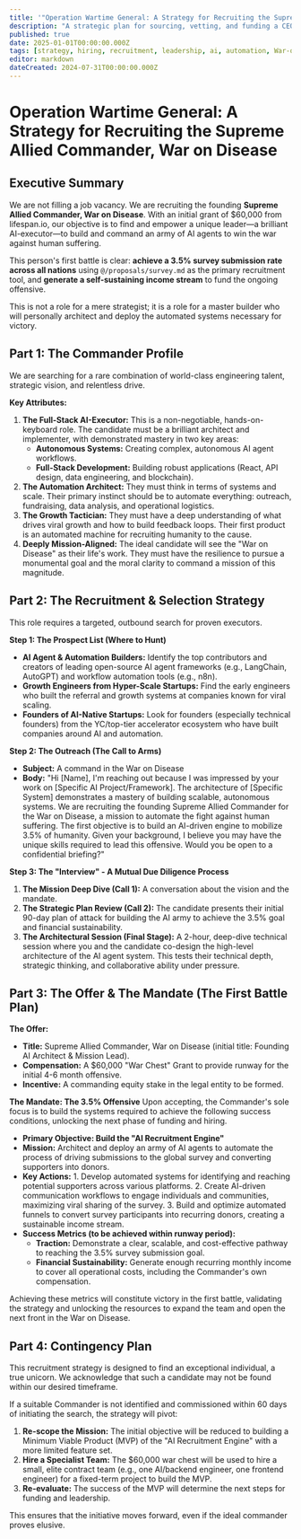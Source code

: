 ```yaml
---
title: '"Operation Wartime General: A Strategy for Recruiting the Supreme Allied Commander, War on Disease"'
description: "A strategic plan for sourcing, vetting, and funding a CEO/CTO-profile leader to build and command an army of AI agents in the War on Disease."
published: true
date: 2025-01-01T00:00:00.000Z
tags: [strategy, hiring, recruitment, leadership, ai, automation, War-on-Disease]
editor: markdown
dateCreated: 2024-07-31T00:00:00.000Z
---
```


# Operation Wartime General: A Strategy for Recruiting the Supreme Allied Commander, War on Disease

## Executive Summary

We are not filling a job vacancy. We are recruiting the founding **Supreme Allied Commander, War on Disease**. With an initial grant of $60,000 from lifespan.io, our objective is to find and empower a unique leader—a brilliant AI-executor—to build and command an army of AI agents to win the war against human suffering.

This person's first battle is clear: **achieve a 3.5% survey submission rate across all nations** using `@/proposals/survey.md` as the primary recruitment tool, and **generate a self-sustaining income stream** to fund the ongoing offensive.

This is not a role for a mere strategist; it is a role for a master builder who will personally architect and deploy the automated systems necessary for victory.

## Part 1: The Commander Profile

We are searching for a rare combination of world-class engineering talent, strategic vision, and relentless drive.

**Key Attributes:**

1.  **The Full-Stack AI-Executor:** This is a non-negotiable, hands-on-keyboard role. The candidate must be a brilliant architect and implementer, with demonstrated mastery in two key areas:
    - **Autonomous Systems:** Creating complex, autonomous AI agent workflows.
    - **Full-Stack Development:** Building robust applications (React, API design, data engineering, and blockchain).
2.  **The Automation Architect:** They must think in terms of systems and scale. Their primary instinct should be to automate everything: outreach, fundraising, data analysis, and operational logistics.
3.  **The Growth Tactician:** They must have a deep understanding of what drives viral growth and how to build feedback loops. Their first product is an automated machine for recruiting humanity to the cause.
4.  **Deeply Mission-Aligned:** The ideal candidate will see the "War on Disease" as their life's work. They must have the resilience to pursue a monumental goal and the moral clarity to command a mission of this magnitude.

## Part 2: The Recruitment & Selection Strategy

This role requires a targeted, outbound search for proven executors.

**Step 1: The Prospect List (Where to Hunt)**

- **AI Agent & Automation Builders:** Identify the top contributors and creators of leading open-source AI agent frameworks (e.g., LangChain, AutoGPT) and workflow automation tools (e.g., n8n).
- **Growth Engineers from Hyper-Scale Startups:** Find the early engineers who built the referral and growth systems at companies known for viral scaling.
- **Founders of AI-Native Startups:** Look for founders (especially technical founders) from the YC/top-tier accelerator ecosystem who have built companies around AI and automation.

**Step 2: The Outreach (The Call to Arms)**

- **Subject:** A command in the War on Disease
- **Body:** "Hi [Name], I'm reaching out because I was impressed by your work on [Specific AI Project/Framework]. The architecture of [Specific System] demonstrates a mastery of building scalable, autonomous systems. We are recruiting the founding Supreme Allied Commander for the War on Disease, a mission to automate the fight against human suffering. The first objective is to build an AI-driven engine to mobilize 3.5% of humanity. Given your background, I believe you may have the unique skills required to lead this offensive. Would you be open to a confidential briefing?"

**Step 3: The "Interview" - A Mutual Due Diligence Process**

1.  **The Mission Deep Dive (Call 1):** A conversation about the vision and the mandate.
2.  **The Strategic Plan Review (Call 2):** The candidate presents their initial 90-day plan of attack for building the AI army to achieve the 3.5% goal and financial sustainability.
3.  **The Architectural Session (Final Stage):** A 2-hour, deep-dive technical session where you and the candidate co-design the high-level architecture of the AI agent system. This tests their technical depth, strategic thinking, and collaborative ability under pressure.

## Part 3: The Offer & The Mandate (The First Battle Plan)

**The Offer:**

- **Title:** Supreme Allied Commander, War on Disease (initial title: Founding AI Architect & Mission Lead).
- **Compensation:** A $60,000 "War Chest" Grant to provide runway for the initial 4-6 month offensive.
- **Incentive:** A commanding equity stake in the legal entity to be formed.

**The Mandate: The 3.5% Offensive**
Upon accepting, the Commander's sole focus is to build the systems required to achieve the following success conditions, unlocking the next phase of funding and hiring.

- **Primary Objective: Build the "AI Recruitment Engine"**
- **Mission:** Architect and deploy an army of AI agents to automate the process of driving submissions to the global survey and converting supporters into donors.
- **Key Actions:** 1. Develop automated systems for identifying and reaching potential supporters across various platforms. 2. Create AI-driven communication workflows to engage individuals and communities, maximizing viral sharing of the survey. 3. Build and optimize automated funnels to convert survey participants into recurring donors, creating a sustainable income stream.
- **Success Metrics (to be achieved within runway period):**
  - **Traction:** Demonstrate a clear, scalable, and cost-effective pathway to reaching the 3.5% survey submission goal.
  - **Financial Sustainability:** Generate enough recurring monthly income to cover all operational costs, including the Commander's own compensation.

Achieving these metrics will constitute victory in the first battle, validating the strategy and unlocking the resources to expand the team and open the next front in the War on Disease.

## Part 4: Contingency Plan

This recruitment strategy is designed to find an exceptional individual, a true unicorn. We acknowledge that such a candidate may not be found within our desired timeframe.

If a suitable Commander is not identified and commissioned within 60 days of initiating the search, the strategy will pivot:

1.  **Re-scope the Mission:** The initial objective will be reduced to building a Minimum Viable Product (MVP) of the "AI Recruitment Engine" with a more limited feature set.
2.  **Hire a Specialist Team:** The $60,000 war chest will be used to hire a small, elite contract team (e.g., one AI/backend engineer, one frontend engineer) for a fixed-term project to build the MVP.
3.  **Re-evaluate:** The success of the MVP will determine the next steps for funding and leadership.

This ensures that the initiative moves forward, even if the ideal commander proves elusive.
